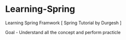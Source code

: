 # Learning-Spring
Learning Spring Framwork [  Spring Tutorial by Durgesh ] 

Goal - Understand all the concept and perform practicle
